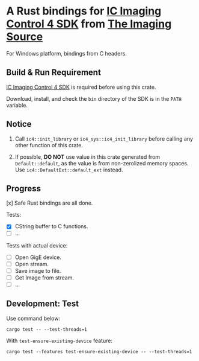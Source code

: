 # A Rust bindings for [IC Imaging Control 4 SDK](https://www.theimagingsource.com/zh-hans-cn/support/download/icimagingcontrol4win-1.1.0.2833/) from [The Imaging Source](https://www.theimagingsource.com/)
For Windows platform, bindings from C headers.

## Build & Run Requirement
[IC Imaging Control 4 SDK](https://www.theimagingsource.com/zh-hans-cn/support/download/icimagingcontrol4win-1.1.0.2833/) is required before using this crate.

Download, install, and check the `bin` directory of the SDK is in the `PATH` variable.

## Notice
1. Call `ic4::init_library` or `ic4_sys::ic4_init_library` before calling any other function of this crate.

2. If possible, **DO NOT** use value in this crate generated from `Default::default`, as the value is from non-zerolized memory spaces. <br>
Use `ic4::DefaultExt::default_ext` instead.

## Progress
[x] Safe Rust bindings are all done.

Tests:
- [x] CString buffer to C functions. 
- [ ] ...

Tests with actual device:
- [ ] Open GigE device.
- [ ] Open stream.
- [ ] Save image to file.
- [ ] Get Image from stream.
- [ ] ...

## Development: Test
Use command below:
```commandline
cargo test -- --test-threads=1
```

With `test-ensure-existing-device` feature:
```commandline
cargo test --features test-ensure-existing-device -- --test-threads=1
```
